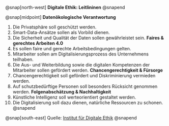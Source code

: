 @snap[north-west]
**Digitale Ethik: Leitlininen**
@snapend

@snap[midpoint]
**Datenökologische Verantwortung**
1. Die Privatsphäre soll geschützt werden.
2. Smart-Data-Ansätze sollen als Vorbild dienen.
3. Die Sicherheit und Qualität der Daten sollen gewährleistet sein.
**Faires & gerechtes Arbeiten 4.0**
4. Es sollen faire und gerechte Arbeitsbedingungen gelten.
5. Mitarbeiter sollen am Digitalisierungsprozess des Unternehmens teilhaben.
6. Die Aus- und Weiterbildung sowie die digitalen Kompetenzen der Mitarbeiter sollen gefördert
werden.
**Chancengerechtigkeit & Fürsorge**
7. Chancengerechtigkeit soll gefördert und Diskriminierung vermieden werden.
8. Auf schutzbedürftige Personen soll besonders Rücksicht genommen werden.
**Folgenabschätzung & Nachhaltigkeit**
9. Künstliche Intelligenz soll werteorientiert gestaltet werden.
10. Die Digitalisierung soll dazu dienen, natürliche Ressourcen zu schonen.
@snapend

@snap[south-east]
Quelle: [Institut für Digitale Ethik](https://www.digitale-ethik.de/digitalkompetenz/10-ethische-unternehmensleitlinien/)
@snapend
